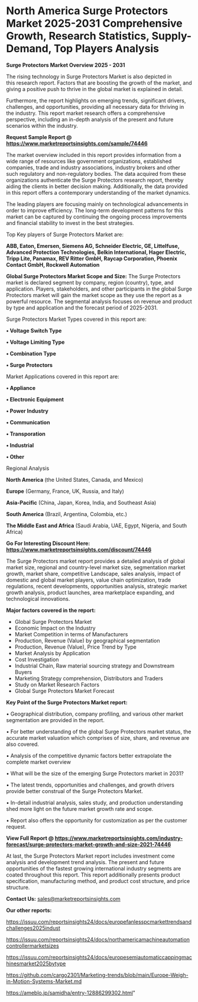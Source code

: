 # North America Surge Protectors Market 2025-2031 Comprehensive Growth, Research Statistics, Supply-Demand,  Top Players Analysis

<Strong> Surge Protectors Market Overview 2025 - 2031</strong>

The rising technology in Surge Protectors Market is also depicted in this research report. Factors that are boosting the growth of the market, and giving a positive push to thrive in the global market is explained in detail.

Furthermore, the report highlights on emerging trends, significant drivers, challenges, and opportunities, providing all necessary data for thriving in the industry. This report market research offers a comprehensive perspective, including an in-depth analysis of the present and future scenarios within the industry.

<strong>Request Sample Report @ <a href=https://www.marketreportsinsights.com/sample/74446>https://www.marketreportsinsights.com/sample/74446</a></strong>

The market overview included in this report provides information from a wide range of resources like government organizations, established companies, trade and industry associations, industry brokers and other such regulatory and non-regulatory bodies. The data acquired from these organizations authenticate the Surge Protectors research report, thereby aiding the clients in better decision making. Additionally, the data provided in this report offers a contemporary understanding of the market dynamics.

The leading players are focusing mainly on technological advancements in order to improve efficiency. The long-term development patterns for this market can be captured by continuing the ongoing process improvements and financial stability to invest in the best strategies.

Top Key players of Surge Protectors Market are:

<strong>ABB, Eaton, Emersen, Siemens AG, Schneider Electric, GE, Littelfuse, Advanced Protection Technologies, Belkin International, Hager Electric, Tripp Lite, Panamax, REV Ritter GmbH, Raycap Corporation, Phoenix Contact GmbH, Rockwell Automation</strong>

<strong><b>Global Surge Protectors Market Scope and Size:</b></strong>
The Surge Protectors market is declared segment by company, region (country), type, and application. Players, stakeholders, and other participants in the global Surge Protectors market will gain the market scope as they use the report as a powerful resource. The segmental analysis focuses on revenue and product by type and application and the forecast period of 2025-2031.

Surge Protectors Market Types covered in this report are:

<strong>• Voltage Switch Type

• Voltage Limiting Type

• Combination Type

• Surge Protectors</strong>

Market Applications covered in this report are:

<strong>• Appliance

• Electronic Equipment

• Power Industry

• Communication

• Transporation

• Industrial

• Other</strong> 

Regional Analysis

<strong>North America</strong> (the United States, Canada, and Mexico)

<strong>Europe</strong> (Germany, France, UK, Russia, and Italy)

<strong>Asia-Pacific</strong> (China, Japan, Korea, India, and Southeast Asia)

<strong>South America</strong> (Brazil, Argentina, Colombia, etc.)

<strong>The Middle East and Africa</strong> (Saudi Arabia, UAE, Egypt, Nigeria, and South Africa)

<strong>Go For Interesting Discount Here: <a href=https://www.marketreportsinsights.com/discount/74446>https://www.marketreportsinsights.com/discount/74446</a></strong>

The Surge Protectors market report provides a detailed analysis of global market size, regional and country-level market size, segmentation market growth, market share, competitive Landscape, sales analysis, impact of domestic and global market players, value chain optimization, trade regulations, recent developments, opportunities analysis, strategic market growth analysis, product launches, area marketplace expanding, and technological innovations.

<strong><b>Major factors covered in the report:</b></strong>
<ul>
  <li>Global Surge Protectors Market </li>
  <li>Economic Impact on the Industry</li>
  <li>Market Competition in terms of Manufacturers</li>
  <li>Production, Revenue (Value) by geographical segmentation</li>
  <li>Production, Revenue (Value), Price Trend by Type</li>
  <li>Market Analysis by Application</li>
  <li>Cost Investigation</li>
  <li>Industrial Chain, Raw material sourcing strategy and Downstream Buyers</li>
  <li>Marketing Strategy comprehension, Distributors and Traders</li>
  <li>Study on Market Research Factors</li>
  <li>Global Surge Protectors Market Forecast</li>
</ul>

<strong><b>Key Point of the Surge Protectors Market report:</b></strong>

• Geographical distribution, company profiling, and various other market segmentation are provided in the report.

• For better understanding of the global Surge Protectors market status, the accurate market valuation which comprises of size, share, and revenue are also covered.

• Analysis of the competitive dynamic factors better extrapolate the complete market overview

• What will be the size of the emerging Surge Protectors market in 2031?

• The latest trends, opportunities and challenges, and growth drivers provide better construal of the Surge Protectors Market.

• In-detail industrial analysis, sales study, and production understanding shed more light on the future market growth rate and scope.

• Report also offers the opportunity for customization as per the customer request.

<strong><b>View Full Report @ <a href=https://www.marketreportsinsights.com/industry-forecast/surge-protectors-market-growth-and-size-2021-74446>https://www.marketreportsinsights.com/industry-forecast/surge-protectors-market-growth-and-size-2021-74446</a></b></strong>


At last, the Surge Protectors Market report includes investment come analysis and development trend analysis. The present and future opportunities of the fastest growing international industry segments are coated throughout this report. This report additionally presents product specification, manufacturing method, and product cost structure, and price structure.

<strong>Contact Us:</strong>
sales@marketreportsinsights.com

<strong>Our other reports:</strong>

<a href=https://issuu.com/reportsinsights24/docs/europefanlesspcmarkettrendsandchallenges2025indust>https://issuu.com/reportsinsights24/docs/europefanlesspcmarkettrendsandchallenges2025indust</a>

<a href=https://issuu.com/reportsinsights24/docs/northamericamachineautomationcontrollermarketsizes>https://issuu.com/reportsinsights24/docs/northamericamachineautomationcontrollermarketsizes</a>

<a href=https://issuu.com/reportsinsights24/docs/europesemiautomaticcappingmachinesmarket2025bytype>https://issuu.com/reportsinsights24/docs/europesemiautomaticcappingmachinesmarket2025bytype</a>

<a href=https://github.com/cargo2301/Marketing-trends/blob/main/Europe-Weigh-in-Motion-Systems-Market.md>https://github.com/cargo2301/Marketing-trends/blob/main/Europe-Weigh-in-Motion-Systems-Market.md</a>

<a href=https://ameblo.jp/samidha/entry-12886299302.html>https://ameblo.jp/samidha/entry-12886299302.html</a>"
